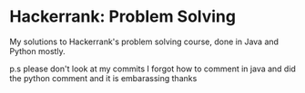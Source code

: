 # Hackerrank: Problem Solving
My solutions to Hackerrank's problem solving course, done in Java and Python mostly.

p.s please don't look at my commits I forgot how to comment in java and did the python comment and it is embarassing thanks
